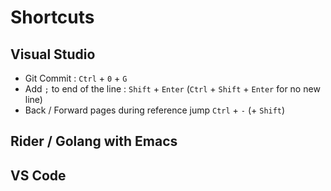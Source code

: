 # Shortcuts

## Visual Studio

- Git Commit : `Ctrl` + `0` + `G`
- Add `;` to end of the line : `Shift` + `Enter` (`Ctrl` + `Shift` + `Enter` for no new line)
- Back / Forward pages during reference jump  `Ctrl` + `-` (+ `Shift`)

## Rider / Golang with Emacs

## VS Code
